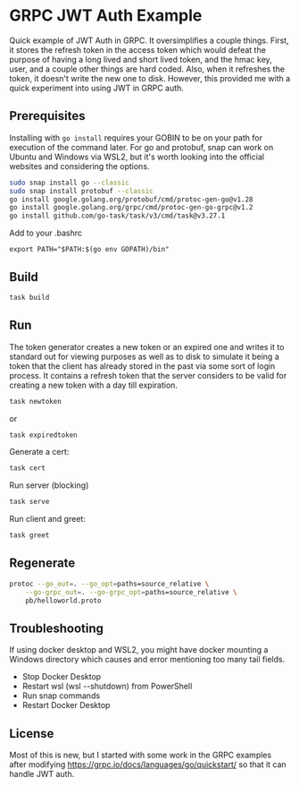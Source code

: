 # GRPC JWT Auth Example

Quick example of JWT Auth in GRPC. It oversimplifies a couple things. First, it stores the refresh token in the access 
token which would defeat the purpose of having a long lived and short lived token, and the hmac key, user, and a couple 
other things are hard coded. Also, when it refreshes the token, it doesn't write the new one to disk. However, this 
provided me with a quick experiment into using JWT in GRPC auth.

## Prerequisites

Installing with `go install` requires your GOBIN to be on your path for execution of the command later. For go and protobuf, snap can work on Ubuntu and Windows via WSL2, but it's worth looking into the official websites and considering the options.

```bash
sudo snap install go --classic
sudo snap install protobuf --classic
go install google.golang.org/protobuf/cmd/protoc-gen-go@v1.28
go install google.golang.org/grpc/cmd/protoc-gen-go-grpc@v1.2
go install github.com/go-task/task/v3/cmd/task@v3.27.1
```

Add to your .bashrc

```
export PATH="$PATH:$(go env GOPATH)/bin"
```

## Build

```bash
task build
```

## Run

The token generator creates a new token or an expired one and writes it to standard out for viewing purposes as well as
to disk to simulate it being a token that the client has already stored in the past via some sort of login process. It
contains a refresh token that the server considers to be valid for creating a new token with a day till expiration.

```bash
task newtoken
```

or

```bash
task expiredtoken
```

Generate a cert:

```bash
task cert
```

Run server (blocking)

```bash
task serve
```

Run client and greet:

```bash
task greet
```

## Regenerate

```bash
protoc --go_out=. --go_opt=paths=source_relative \
    --go-grpc_out=. --go-grpc_opt=paths=source_relative \
    pb/helloworld.proto
```

## Troubleshooting

If using docker desktop and WSL2, you might have docker mounting a Windows directory which causes and error mentioning too many tail fields.

- Stop Docker Desktop
- Restart wsl (wsl --shutdown) from PowerShell
- Run snap commands
- Restart Docker Desktop

## License

Most of this is new, but I started with some work in the GRPC examples after modifying https://grpc.io/docs/languages/go/quickstart/ so that it can handle JWT auth.